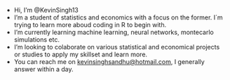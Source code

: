 - Hi, I’m @KevinSingh13
- I’m a student of statistics and economics with a focus on the former. I´m trying to learn more aboud coding in R to begin with. 
- I’m currently learning machine learning, neural networks, montecarlo simulations etc. 
- I’m looking to colaborate on various statistical and economical projects or studies to apply my skillset and learn more. 
- You can reach me on kevinsinghsandhu@hotmail.com, I generally answer within a day. 

<!---
KevinSingh13/KevinSingh13 is a ✨ special ✨ repository because its `README.md` (this file) appears on your GitHub profile.
You can click the Preview link to take a look at your changes.
--->
